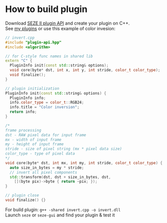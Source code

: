 # How to build plugin
Download [SEZE II plugin API](../plugin-api.hpp) and create your plugin on C++.\
See [my plugins](../src/plugins) or use this example of color invesion:
```cpp
// invert.cpp
#include "plugin-api.hpp"
#include <algorithm>

// for C-style func names in shared lib
extern "C" {
  PluginInfo init(const std::string& options);
  void core(byte* dst, int x, int y, int stride, color_t color_type);
  void finalize();
}

// plugin initialization
PluginInfo init(const std::string& options) {
  PluginInfo info;
  info.color_type = color_t::RGB24;
  info.title = "Color inversion";
  return info;
}

/*
frame processing
dst - RAW pixel data for input frame 
mx - width of input frame
my - height of input frame
stride - size of pixel string (mx * pixel data size)
color_type - type of pixel data
*/
void core(byte* dst, int mx, int my, int stride, color_t color_type) {
  auto size_in_bytes = my * stride;
  // invert all pixel components
  std::transform(dst, dst + size_in_bytes, dst,
    [](byte pix)->byte { return ~pix; });
}

// plugin close
void finalize() {}
```
For build plugin: ```g++ -shared invert.cpp -o invert.dll```\
Launch ```seze``` or ```seze-gui``` and find your plugin & test it

